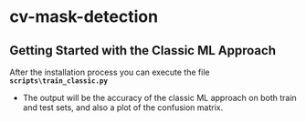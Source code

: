 # cv-mask-detection

## Getting Started with the Classic ML Approach

After the installation process you can execute the file **`scripts\train_classic.py`**

   * The output will be the accuracy of the classic ML approach on both train and test sets, and also a plot of the confusion matrix.